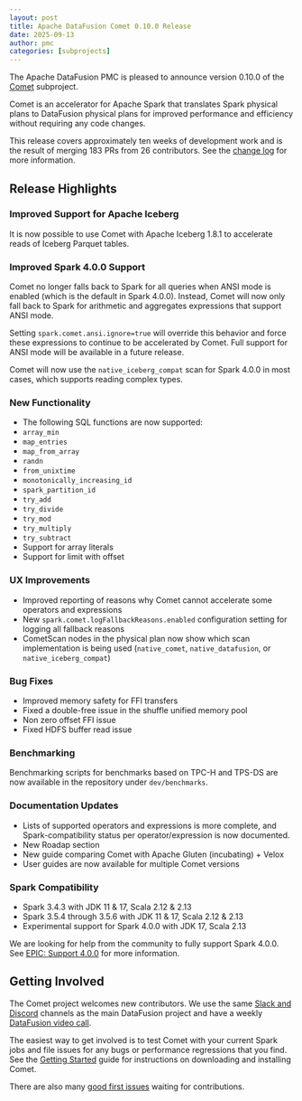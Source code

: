 ```yaml
---
layout: post
title: Apache DataFusion Comet 0.10.0 Release
date: 2025-09-13
author: pmc
categories: [subprojects]
---
```


<!--
{% comment %}
Licensed to the Apache Software Foundation (ASF) under one or more
contributor license agreements.  See the NOTICE file distributed with
this work for additional information regarding copyright ownership.
The ASF licenses this file to you under the Apache License, Version 2.0
(the "License"); you may not use this file except in compliance with
the License.  You may obtain a copy of the License at

http://www.apache.org/licenses/LICENSE-2.0

Unless required by applicable law or agreed to in writing, software
distributed under the License is distributed on an "AS IS" BASIS,
WITHOUT WARRANTIES OR CONDITIONS OF ANY KIND, either express or implied.
See the License for the specific language governing permissions and
limitations under the License.
{% endcomment %}
-->

The Apache DataFusion PMC is pleased to announce version 0.10.0 of the [Comet](https://datafusion.apache.org/comet/) subproject.

Comet is an accelerator for Apache Spark that translates Spark physical plans to DataFusion physical plans for
improved performance and efficiency without requiring any code changes.

This release covers approximately ten weeks of development work and is the result of merging 183 PRs from 26
contributors. See the [change log] for more information.

[change log]: https://github.com/apache/datafusion-comet/blob/main/dev/changelog/0.10.0.md

## Release Highlights

### Improved Support for Apache Iceberg

It is now possible to use Comet with Apache Iceberg 1.8.1 to accelerate reads of Iceberg Parquet tables.

### Improved Spark 4.0.0 Support

Comet no longer falls back to Spark for all queries when ANSI mode is enabled (which is the default in Spark 4.0.0). 
Instead, Comet will now only fall back to Spark for arithmetic and aggregates expressions that support ANSI mode.

Setting `spark.comet.ansi.ignore=true` will override this behavior and force these expressions to continue to be 
accelerated by Comet. Full support for ANSI mode will be available in a future release.

Comet will now use the `native_iceberg_compat` scan for Spark 4.0.0 in most cases, which supports reading complex types.

### New Functionality

- The following SQL functions are now supported:
 - `array_min`
 - `map_entries`
 - `map_from_array`
 - `randn`
 - `from_unixtime`
 - `monotonically_increasing_id`
 - `spark_partition_id`
 - `try_add`
 - `try_divide`
 - `try_mod`
 - `try_multiply`
 - `try_subtract`
- Support for array literals
- Support for limit with offset

### UX Improvements

- Improved reporting of reasons why Comet cannot accelerate some operators and expressions
- New `spark.comet.logFallbackReasons.enabled` configuration setting for logging all fallback reasons
- CometScan nodes in the physical plan now show which scan implementation is being used (`native_comet`, 
`native_datafusion`, or `native_iceberg_compat`)

### Bug Fixes

- Improved memory safety for FFI transfers
- Fixed a double-free issue in the shuffle unified memory pool
- Non zero offset FFI issue
- Fixed HDFS buffer read issue 

### Benchmarking

Benchmarking scripts for benchmarks based on TPC-H and TPS-DS are now available in the repository under `dev/benchmarks`.

### Documentation Updates

- Lists of supported operators and expressions is more complete, and Spark-compatibility status per operator/expression is now documented.
- New Roadap section
- New guide comparing Comet with Apache Gluten (incubating) + Velox
- User guides are now available for multiple Comet versions

### Spark Compatibility

- Spark 3.4.3 with JDK 11 & 17, Scala 2.12 & 2.13
- Spark 3.5.4 through 3.5.6 with JDK 11 & 17, Scala 2.12 & 2.13
- Experimental support for Spark 4.0.0 with JDK 17, Scala 2.13

We are looking for help from the community to fully support Spark 4.0.0. See [EPIC: Support 4.0.0] for more information.

[EPIC: Support 4.0.0]: https://github.com/apache/datafusion-comet/issues/1637

## Getting Involved

The Comet project welcomes new contributors. We use the same [Slack and Discord] channels as the main DataFusion
project and have a weekly [DataFusion video call].

[Slack and Discord]: https://datafusion.apache.org/contributor-guide/communication.html#slack-and-discord
[DataFusion video call]: https://docs.google.com/document/d/1NBpkIAuU7O9h8Br5CbFksDhX-L9TyO9wmGLPMe0Plc8/edit?usp=sharing

The easiest way to get involved is to test Comet with your current Spark jobs and file issues for any bugs or
performance regressions that you find. See the [Getting Started] guide for instructions on downloading and installing
Comet.

[Getting Started]: https://datafusion.apache.org/comet/user-guide/installation.html

There are also many [good first issues] waiting for contributions.

[good first issues]: https://github.com/apache/datafusion-comet/contribute
